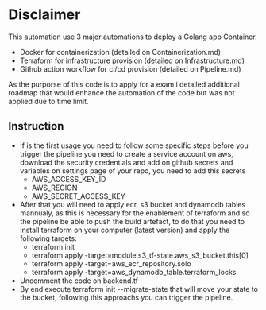 # Disclaimer

This automation use 3 major automations to deploy a Golang app Container.
 - Docker for containerization (detailed on Containerization.md) 
 - Terraform for infrastructure provision (detailed on Infrastructure.md)
 - Github action workflow for ci/cd provision (detailed on Pipeline.md)

As the purporse of this code is to apply for a exam i detailed additional roadmap that would enhance the automation of the code but was not applied due to time limit.


## Instruction

- If is the first usage you need to follow some specific steps before you trigger the pipeline you need to create a service account on aws, download the security credentials and add on github secrets and variables on settings page of your repo, you need to add this secrets
  - AWS_ACCESS_KEY_ID
  - AWS_REGION
  - AWS_SECRET_ACCESS_KEY    
- After that you will need to apply ecr, s3 bucket and dynamodb tables mannualy, as this is necessary for the enablement of terraform and so the pipeline be able to push the build artefact, to do that you need to install terraform on your computer (latest version) and apply the following targets:
  - terraform init
  - terraform apply -target=module.s3_tf-state.aws_s3_bucket.this[0]
  - terraform apply -target=aws_ecr_repository.solo
  - terraform apply -target=aws_dynamodb_table.terraform_locks
- Uncomment the code on backend.tf  
- By end execute terraform init --migrate-state that will move your state to the bucket, following this approachs you can trigger the pipeline.